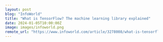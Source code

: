 ```yaml
---
layout: post
blog: "InfoWorld"
title: "What is TensorFlow? The machine learning library explained"
date: 2024-01-05T10:00:00Z
image: images/infoworld.png
remote_url: "https://www.infoworld.com/article/3278008/what-is-tensorflow-the-machine-learning-library-explained.html#tk.rss_applicationdevelopment"
---
```

